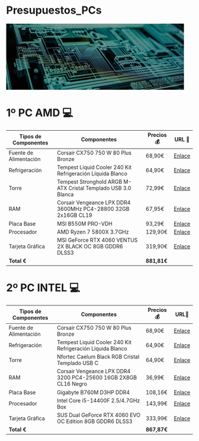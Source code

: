 # Presupuestos_PCs
![header](header.jpg)
# 1º PC AMD 💻

| Tipos de Componentes       | Componentes                                                                 | Precios 💰   | URL 🔗 |
|--------------------------|----------------------------------------------------------------------------|-----------|-----|
| Fuente de Alimentación   | Corsair CX750  750 W 80 Plus Bronze                               | 68,90€   |  [Enlace]([https://www.pccomponentes.com/fuente-alimentacion-mars-gaming-mpb750si-atx-750w-80-plus-bronze-fuente-alimentacion](https://www.pccomponentes.com/corsair-cx750-750-w-80-plus-bronze?s_kwcid=AL!14405!3!!!!x!!&gad_source=1&gclid=Cj0KCQjwhr6_BhD4ARIsAH1YdjA9UXeJgbEd14SniaTEUg-oedO0_Qr3wGbRfnFB-n2Tlp_MvUxVL-8aAnwIEALw_wcB))  |
| Refrigeración            | Tempest Liquid Cooler 240 Kit Refrigeración Líquida Blanco    | 64,90€   | [Enlace](https://www.pccomponentes.com/tempest-liquid-cooler-240-kit-refrigeracion-liquida-blanco)    |
| Torre                    | Tempest Stronghold ARGB M-ATX Cristal Templado USB 3.0 Blanca                 | 72,99€    |  [Enlace](https://www.pccomponentes.com/tempest-stronghold-argb-m-atx-cristal-templado-usb-30-blanca)   |
| RAM                      | Corsair Vengeance LPX DDR4 3600MHz PC4-28800 32GB 2x16GB CL19                      | 67,95€   |  [Enlace](https://www.pccomponentes.com/corsair-vengeance-lpx-ddr4-3600mhz-pc4-28800-32gb-2x16gb-cl18)   |
| Placa Base               | MSI B550M PRO-VDH                                                          | 93,29€    |  [Enlace](https://www.pccomponentes.com/msi-b550m-pro-vdh)   |
| Procesador               | AMD Ryzen 7 5800X 3.7GHz                                                   | 129,90€   |  [Enlace](https://www.pccomponentes.com/amd-ryzen-5-5600x-37ghz)   |
| Tarjeta Gráfica          | MSI GeForce RTX 4060 VENTUS 2X BLACK OC 8GB GDDR6 DLSS3                  | 319,90€   |  [Enlace](https://www.pccomponentes.com/msi-geforce-rtx-4060-ventus-2x-black-oc-8gb-gddr6-dlss3)   |
| **Total €**                |                                                                            | **881,81€** |   |

# 2º PC INTEL 💻

| Tipos de Componentes       | Componentes                                                                 | Precios 💰   | URL🔗 |
|--------------------------|----------------------------------------------------------------------------|-----------|-----|
| Fuente de Alimentación   | Corsair CX750 750 W 80 Plus Bronze                               | 68,90€    |  [Enlace](https://www.pccomponentes.com/corsair-cx750-750-w-80-plus-bronze)  |
| Refrigeración            | Tempest Liquid Cooler 240 Kit Refrigeración Líquida Blanco    | 64,90€    | [Enlace](https://www.pccomponentes.com/tempest-liquid-cooler-240-kit-refrigeracion-liquida-blanco)    |
| Torre                    | Nfortec Caelum Black RGB Cristal Templado USB C                 | 64,90€    | [Enlace](https://www.pccomponentes.com/torre-pc-nfortec-caelum-black-rgb-cristal-templado-usb-c)    |
| RAM                      | Corsair Vengeance LPX DDR4 3200 PC4-25600 16GB 2X8GB CL16 Negro                       | 36,99€    | [Enlace](https://www.pccomponentes.com/corsair-vengeance-lpx-ddr4-3200-pc4-25600-16gb-2x8gb-cl16-negro)    |
| Placa Base               | Gigabyte B760M D3HP DDR4                                                         | 108,16€    | [Enlace](https://www.pccomponentes.com/placa-base-gigabyte-b760m-d3hp-ddr4)    |
| Procesador               | Intel Core i5-14400F 2.5/4.7GHz Box                                                   | 143,99€   | [Enlace](https://www.pccomponentes.com/intel-core-i5-14400f-25-47ghz-box)    |
| Tarjeta Gráfica          | SUS Dual GeForce RTX 4060 EVO OC Edition 8GB GDDR6 DLSS3 | 333,99€   | [Enlace](https://www.pccomponentes.com/asus-dual-geforce-rtx-4060-evo-oc-edition-8gb-gddr6-dlss3)    |
| **Total €**                |                                                                            | **867,87€** |     |
